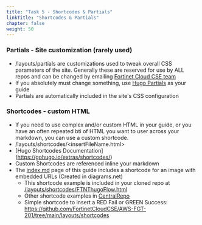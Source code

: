 ```yaml
---
title: "Task 5 - Shortcodes & Partials"
linkTitle: "Shortcodes & Partials"
chapter: false
weight: 50
---
```


### Partials - Site customization (rarely used)

- /layouts/partials are customizations used to tweak overall CSS parameters of the site.  Generally these are reserved for use by ALL repos and can be changed by emailing [Fortinet Cloud CSE team](mailto:fortinetcloudcse@fortinet.com)
- If you absolutely must change something, use [Hugo Partials](https://gohugo.io/templates/partials/) as your guide
- Partials are automatically included in the site's CSS configuration

### Shortcodes - custom HTML 

- If you need to use complex and/or custom HTML in your guide, or you have an often repeated bti of HTML you want to user across your markdown, you can use a custom shortcode.
- /layouts/shortcodes/<insertFileName.html>
- [Hugo Shortcodes Documentation] (https://gohugo.io/extras/shortcodes/)
- Custom Shortcodes are referenced inline your markdown
- The [index.md](https://github.com/FortinetCloudCSE/UserRepo/blob/main/content/_index.md) page of this guide includes a shortcode for an image with embedded URLs (Created in diagrams.net)
  - This shortcode example is included in your cloned repo at [/layouts/shortcodes/FTNThugoFlow.html](https://github.com/FortinetCloudCSE/UserRepo/blob/main/layouts/shortcodes/FTNThugoFlow.html)
  - Other shortcode examples in [CentralRepo](https://github.com/FortinetCloudCSE/CentralRepo/tree/main/layouts/shortcodes)
  - Simple shortcode to insert a RED Fail or GREEN Success: https://github.com/FortinetCloudCSE/AWS-FGT-201/tree/main/layouts/shortcodes